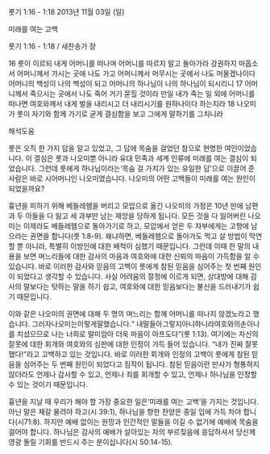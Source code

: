 룻기 1:16 - 1:18 
2013년 11월 03일 (일)

미래를 여는 고백



룻기 1:16 - 1:18 / 새찬송가  장


16 룻이 이르되 내게 어머니를 떠나며 어머니를 따르지 말고 돌아가라 강권하지 마옵소서 어머니께서 가시는 곳에 나도 가고 어머니께서 머무시는 곳에서 나도 머물겠나이다 어머니의 백성이 나의 백성이 되고 어머니의 하나님이 나의 하나님이 되시리니 17 어머니께서 죽으시는 곳에서 나도 죽어 거기 묻힐 것이라 만일 내가 죽는 일 외에 어머니를 떠나면 여호와께서 내게 벌을 내리시고 더 내리시기를 원하나이다 하는지라 18 나오미가 룻이 자기와 함께 가기로 굳게 결심함을 보고 그에게 말하기를 그치니라

해석도움





룻은 오직 한 가지 답을 알고 있었고, 그 답에 목숨을 걸었던 참으로 현명한 여인이었습니다. 이 결심은 룻과 나오미뿐 아니라 유대 민족과 세계 인류에 미래를 여는 결심이 되었습니다. 그런데 룻에게 하나님이라는‘목숨 걸 가치가 있는 유일한 답’으로 이끌어 준 사람은 바로 시어머니인 나오미였습니다. 나오미의 어떤 고백들이 미래를 여는 원인이 되었을까요?

흉년을 피하기 위해 베들레헴을 버리고 모압으로 옮긴 나오미의 가정은 10년 만에 남편과 두 아들을 다 잃고 세 과부만 남는 재앙을 당하게 됩니다. 모든 것을 다 잃어버린 나오미는 이제라도 베들레헴으로 돌아가기로 하고, 모압에서 얻은 두 자부에게는 고향에 남으라는 권면을 합니다(룻 1:8-9). 왜냐하면, 베들레헴으로 돌아가도 먹고 살 방법이 막연할 뿐 아니라, 특별히 이방인에 대한 배척이 심했기 때문입니다. 그런데 이때 한 말의 내용을 보면 며느리들에 대한 감사의 마음과 여호와에 대한 신뢰의 마음이 가득함을 알 수 있습니다. 바로 이러한 감사와 믿음의 고백이 룻에게 참된 믿음을 심어주는 첫 번째 원인이 되었다고 생각할 수 있습니다. 사실 어려움의 절정에 이르게 되면, 상대방에 대해 감사의 말보다는 탓하는 말을 하기 쉽고, 여호와에 대한 믿음보다는 불신을 드러내기가 쉽기 때문입니다.

이와 같은 나오미의 권면에 대해 두 명의 며느리는 함께 어머니를 떠나지 않겠노라고 했습니다. 그러자나오미는이렇게말했습니다.“ 내딸들아그렇지아니하니라여호와의손이나를 치셨으므로 나는 너희로 말미암아 더욱 마음이 아프도다”(룻 1:13). 여기에는 자신의 잘못에 대한 회개와 여호와의 심판에 대한 인정이 가득 들어 있습니다. “내가 진짜 잘못했다!”라고 고백하고 있는 것입니다. 바로 이러한 회개와 인정의 고백이 룻에게 참된 믿음을 심어주는 두 번째 원인이 되었다고 짐작이 됩니다. 참된 믿음이란 만사가 형통하지 않더라도 언제나 감사할 수 있고, 언제나 죄를 회개할 수 있고, 언제나 하나님을 인정할 수 있는 것이기 때문입니다.

흉년을 지날 때 우리가 해야 할 가장 중요한 일은‘미래를 여는 고백’을 가지는 것입니다. 아닌 말은 재갈 물려야 하고(시 39:1), 하나님을 향한 찬양은 종일 입에 가득 차야 합니다(시71:8). 하지만 예배 없이는 원망과 인간적인 말들을 이길 수 없기에 예배에 목숨을 걸어야 합니다. 하나님은 감사의 예배가 살아있는 자의 부르짖음에 응답하셔서 당신께 영광 돌릴 기회를 반드시 주는 분이십니다(시 50:14-15).